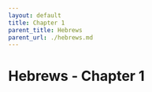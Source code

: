 ```yaml
---
layout: default
title: Chapter 1
parent_title: Hebrews
parent_url: ./hebrews.md
---
```


# Hebrews - Chapter 1
